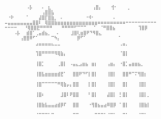 ⠀⠀⠀⠀⠀⠀⠀⠠⡧⠀⠀⠀⠄⠀⣆
⠀⠀⠀⠀⠀⠀⠀⠀⠀⠀⠀⠀⠀⢠⣿⡄⠀⠀⠀⢺⠂⠀⠀⠀⢀
⠀⠀⠀⠀⠀⠀⠀⠀⠀⠀⠀⠀⢠⣿⣿⣧
⠀⠐⠗⠀⠀⠀⠀⠁⠀⠀⠀⣼⣿⡏⣿⣷⡀⠀⠄⠀⠀⠀⠀⠀⠀⠀⠐⠺⠂⠀⠀⠀⠀⠀⠀⠄
⠤⣤⣤⣤⣤⣤⣤⣤⣤⣿⣿⠇⠀⢿⣿⣿⣷⣶⣶⣶⣶⣶⣶⣶⣶⣶⣶⣶⣶⣶⠶⠶⠶⠶⠶⠶⠶⠶⠶⠒⠒⠒⠒⠒⠒⠒⠒⠒⠒⠒⠒⠒⠒
⠀⠀⠘⢿⣿⣿⣟⠛⠛⠛⠛⠀⠀⠀⠛⠛⠛⠛⠋⠉⠉⠉
⠀⠀⠁⠀⠈⠛⣿⣿⣦
⠀⠀⠀⠀⠀⠀⠀⢹⣿⡿
⠀⠀⠀⠠⡧⠀⠀⣾⣿⠁⢀⣤⣾⣦⡀
⠀⠠⠀⠀⠀⠀⣸⣿⢇⣶⣿⠟⠙⠻⣿⣄
⠀⠀⠀⠀⠀⢠⣿⣿⠿⠋⠁⠀⠀⠀⠀⠉⠳⡄
⠀⠀⠀⠀⠀⡿⠋⠁⠀⠀⠀⠀⠀⠀⠀⠀⠀⠀⠈
⠀⠀⠀⠀⠀⠀⠀⠀⠀⠀⣠⣤⣤⣤⣤⣄⣀⣀⠀⠀⠀⠀⠀⠀⠀⠀⠀⠀⠀⠀⠀⠀⠀⠀⠀⠀⠀⢀⣤⡀⠀⠀⠀⠀⠀⠀⠀⠀⠀⠀⠀⠀⠀⠀⠀⠀⠀
⠀⠀⠀⠀⠀⠀⠀⠀⠀⠀⢹⣿⠛⠛⠛⠛⠻⢿⣷⡄⠀⠀⠀⠀⠀⠀⠀⠀⠀⠀⠀⠀⠀⠀⠀⠀⠀⠈⣿⡇⠀⠀⠀⠀⠀⠀⠀⠀⠀⠀⠀⠀⠀⠀⠀⠀⠀
⠀⠀⠀⠀⠀⠀⠀⠀⠀⠀⢸⣿⡁⠀⠀⠀⠀⢀⣿⡇⠀⠠⣤⣄⣠⣶⣦⠀⣶⡆⠀⠀⠀⢠⣶⡄⠀⠐⣿⡁⣤⣶⣶⣦⡀⠀⠀⠀⠀⠀⠀⠀⠀⠀⠀⠀⠀
⠀⠀⠀⠀⠀⠀⠀⠀⠀⠀⢸⣿⣧⣶⣶⣶⣶⣾⣟⠁⠀⠀⣿⣿⠟⠙⠋⡇⣿⡇⠀⠀⠀⢸⣿⡇⠀⠀⣿⣿⠛⠉⠍⢻⣿⡆⠀⠀⠀⠀⠀⠀⠀⠀⠀⠀⠀
⠀⠀⠀⠀⠀⠀⠀⠀⠀⠀⢸⣿⠉⠉⠉⠉⠉⠛⢿⣷⡤⡄⣿⣿⠀⠀⠀⡇⣿⡇⠀⠀⠀⢸⣿⡇⠀⠀⣿⡇⠀⠀⠀⢸⣿⡇⠀⠀⠀⠀⠀⠀⠀⠀⠀⠀⠀
⠀⠀⠀⠀⠀⠀⠀⠀⠀⠀⢸⣿⠆⠀⠀⠀⠀⠀⣸⣿⠇⠟⣿⣿⠀⠀⠀⠃⣿⡇⠀⠀⠀⣼⣿⡇⠀⡃⣿⡇⠀⠀⠀⢸⣿⡇⡀⠀⠀⠀⠀⠀⠀⠀⠀⠀⠀
⠀⠀⠀⠀⠀⠀⠀⠀⠀⠀⢸⣿⣷⣧⣤⣤⣴⣾⡿⠏⠀⠀⣿⣿⠀⠀⠀⠐⢻⣿⣦⣤⣴⠿⣿⡿⠀⠁⣿⡇⠀⠀⠀⢸⣿⣷⡇⠀⠀⠀⠀⠀⠀⠀⠀⠀⠀
⠀⠀⠀⠀⠀⠀⠀⠀⠀⠀⠈⠉⠉⠉⠁⠉⠀⠀⠀⠀⠀⠀⠉⠉⠀⠀⠀⠀⠀⠉⠉⠉⠁⠈⠉⠁⠀⠀⠉⠁⠀⠀⠀⠈⠉⠁⠀⠀⠀⠀⠀⠀⠀⠀⠀⠀⠀
⠀⠀⠀⠀⠀⠀⠀⠀⠀⠀⠀⠀⠀⠀⠀⠀⠀⠀⠀⠀⠀⠀⠀⠀⠀⠀⠀⠀⠀⠀⠀⠀⠀⠀⠀⠀⠀⠀⠀⠀⠀⠀⠀⠀⠀⠀⠀⠀⠀⠀⠀⠀⠀⠀⠀⠀⠀⠀⠀
